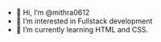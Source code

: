 - 👋 Hi, I’m @mithra0612
- 👀 I’m interested in Fullstack development
- 🌱 I’m currently learning HTML and CSS.


<!---
mithra0612/mithra0612 is a ✨ special ✨ repository because its `README.md` (this file) appears on your GitHub profile.
You can click the Preview link to take a look at your changes.
--->

